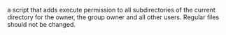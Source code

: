a script that adds execute permission to all subdirectories of the current directory for the owner, the group owner and all other users. Regular files should not be changed. 
